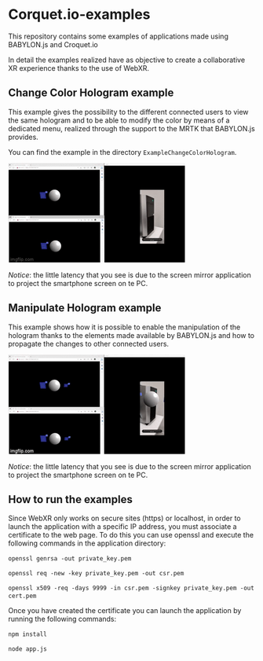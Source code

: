 # Corquet.io-examples

This repository contains some examples of applications made using BABYLON.js and Croquet.io

In detail the examples realized have as objective to create a collaborative XR experience thanks to the use of WebXR.

## Change Color Hologram example

This example gives the possibility to the different connected users to view the same hologram and to be able to modify the color by means of a dedicated menu, realized through the support to the MRTK that BABYLON.js provides.

You can find the example in the directory `ExampleChangeColorHologram`.

![Alt Text](img/change_color.gif)

*Notice*: the little latency that you see is due to the screen mirror application to project the smartphone screen on te PC. 

## Manipulate Hologram example

This example shows how it is possible to enable the manipulation of the hologram thanks to the elements made available by BABYLON.js and how to propagate the changes to other connected users.

![Alt Text](img/web_xr_app.gif)

*Notice*: the little latency that you see is due to the screen mirror application to project the smartphone screen on te PC. 

## How to run the examples

Since WebXR only works on secure sites (https) or localhost, in order to launch the application with a specific IP address, you must associate a certificate to the web page. To do this you can use openssl and execute the following commands in the application directory:

```shell
openssl genrsa -out private_key.pem
```

```shell
openssl req -new -key private_key.pem -out csr.pem
```

```shell
openssl x509 -req -days 9999 -in csr.pem -signkey private_key.pem -out cert.pem
```

Once you have created the certificate you can launch the application by running the following commands:

```shell
npm install
```

```shell
node app.js
```